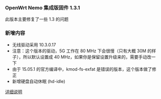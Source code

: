 ### OpenWrt Nemo 集成版固件 1.3.1
此版本主要修复了一些 1.3 的问题

### 新增内容
* 无线驱动采用 10.3.0.17
* 注意：这个版本的驱动，5G 工作在 80 MHz 下会很慢（只有大概 30M 的样子），所以默认设置成 40 MHz，如果你是保留设置升级来的，需要手动改一下
* 由于 15.05.1 的官方编译中，kmod-fs-exfat 是错误的版本，这个版本做了修正
* 新增硬盘自动休眠 (hd-idle)

[详细说明](http://koolshare.cn/thread-44415-1-1.html)